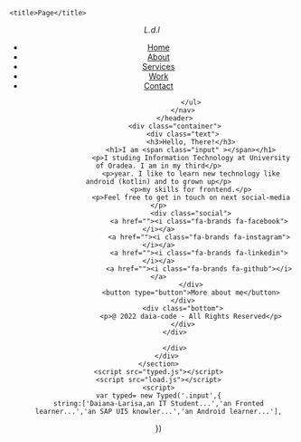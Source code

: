 <!DOCTYPE html>
<html>
<head>
    <meta charset="UTF-8">
    <meta http-equiv="X-UA-Compatible" content="IE=edge">
    <meta name="viewport" content="width=device-width, intial-scale=1.0">
    <link rel="stylesheet" href="../web/css/loading.css">
    <script src="https://kit.fontawesome.com/895a220f36.js" crossorigin="anonymous"></script>
  
    <title>Page</title>
</head>
<body>
    <section class="Heading-1">
        <div class="main-width">
            <header>
                <div class="logo">
                    <i class="fa-solid">L.d.l</i>
                </div>
                <nav>
                    <div class="ham">
                        <span></span>
                        <span></span>
                        <span></span>
                    </div>
                    <ul class="nav-list">
                        <li><a href="">Home</a></li>
                        <li><a href="">About</a></li>
                        <li><a href="">Services</a></li>
                        <li><a href="">Work</a></li>
                        <li class="btn"><a href="">Contact</a></li>

                    </ul>
                </nav>
            </header>
            <div class="container">
                <div class="text">
                    <h3>Hello, There!</h3>
                    <h1>I am <span class="input" ></span></h1>
                    <p>I studing Information Technology at University of Oradea. I am in my third</p>
                    <p>year. I like to learn new technology like android (kotlin) and to grown up</p>
                    <p>my skills for frontend.</p>
                    <p>Feel free to get in touch on next social-media </p>
                    <div class="social">
                        <a href=""><i class="fa-brands fa-facebook"></i></a>
                        <a href=""><i class="fa-brands fa-instagram"></i></a>
                        <a href=""><i class="fa-brands fa-linkedin"></i></a>
                        <a href=""><i class="fa-brands fa-github"></i></a>
                    </div>
                    <button type="button">More about me</button>
                </div>
                <div class="bottom">
                    <p>@ 2022 daia-code - All Rights Reserved</p>
                </div>
            </div>

            </div>
        </div>
    </section>
    <script src="typed.js"></script>
    <script src="load.js"></script>
    <script>
    var typed= new Typed('.input',{
    string:['Daiana-Larisa,an IT Student...','an Fronted learner...','an SAP UI5 knowler...','an Android learner...'],

})
    </script>
</body>
</html>
